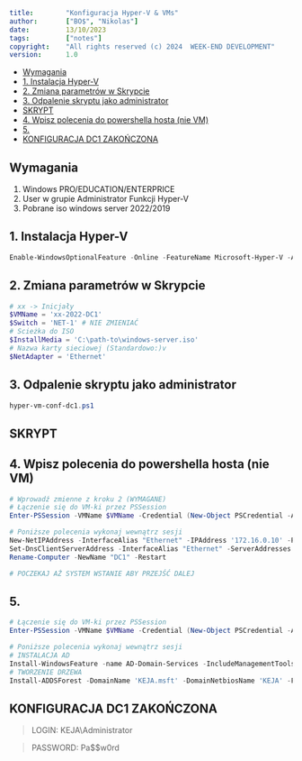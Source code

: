 ```yaml
title:        "Konfiguracja Hyper-V & VMs"
author:       ["BO$", "Nikolas"]
date:         13/10/2023
tags:         ["notes"]
copyright:    "All rights reserved (c) 2024  WEEK-END DEVELOPMENT"
version:      1.0
```
- [Wymagania](#wymagania)
- [1. Instalacja Hyper-V](#1-instalacja-hyper-v)
- [2. Zmiana parametrów w Skrypcie](#2-zmiana-parametrów-w-skrypcie)
- [3. Odpalenie skryptu jako administrator](#3-odpalenie-skryptu-jako-administrator)
- [SKRYPT](#skrypt)
- [4. Wpisz polecenia do powershella hosta (nie VM)](#4-wpisz-polecenia-do-powershella-hosta-nie-vm)
- [5.](#5)
- [KONFIGURACJA DC1 ZAKOŃCZONA](#konfiguracja-dc1-zakończona)

## Wymagania
1. Windows PRO/EDUCATION/ENTERPRICE
2. User w grupie Administrator Funkcji Hyper-V
3. Pobrane iso windows server 2022/2019

## 1. Instalacja Hyper-V
```powershell
Enable-WindowsOptionalFeature -Online -FeatureName Microsoft-Hyper-V -All
```

## 2. Zmiana parametrów w Skrypcie
```powershell
# xx -> Inicjały
$VMName = 'xx-2022-DC1'
$Switch = 'NET-1' # NIE ZMIENIAĆ
# Scieżka do ISO
$InstallMedia = 'C:\path-to\windows-server.iso'
# Nazwa karty sieciowej (Standardowo:)v
$NetAdapter = 'Ethernet'
```

## 3. Odpalenie skryptu jako administrator
```powershell
hyper-vm-conf-dc1.ps1
```
## SKRYPT

## 4. Wpisz polecenia do powershella hosta (nie VM)
```powershell
# Wprowadź zmienne z kroku 2 (WYMAGANE)
# Łączenie się do VM-ki przez PSSession
Enter-PSSession -VMName $VMName -Credential (New-Object PSCredential -ArgumentList 'Administrator', (ConvertTo-SecureString -String 'Pa$$w0rd' -AsPlainText -Force))

# Poniższe polecenia wykonaj wewnątrz sesji
New-NetIPAddress -InterfaceAlias "Ethernet" -IPAddress '172.16.0.10' -PrefixLength 16 -DefaultGateway '172.16.0.1'
Set-DnsClientServerAddress -InterfaceAlias "Ethernet" -ServerAddresses '127.0.0.1'
Rename-Computer -NewName "DC1" -Restart

# POCZEKAJ AŻ SYSTEM WSTANIE ABY PRZEJŚĆ DALEJ
```

## 5.
```powershell
# Łączenie się do VM-ki przez PSSession
Enter-PSSession -VMName $VMName -Credential (New-Object PSCredential -ArgumentList 'Administrator', (ConvertTo-SecureString -String 'Pa$$w0rd' -AsPlainText -Force))

# Poniższe polecenia wykonaj wewnątrz sesji
# INSTALACJA AD
Install-WindowsFeature -name AD-Domain-Services -IncludeManagementTools
# TWORZENIE DRZEWA
Install-ADDSForest -DomainName 'KEJA.msft' -DomainNetbiosName 'KEJA' -ForestMode Default -DomainMode Default -SafeModeAdministratorPassword (ConvertTo-SecureString -String 'Pa$$w0rd' -AsPlainText -Force)
```
## KONFIGURACJA DC1 ZAKOŃCZONA
> LOGIN: KEJA\Administrator

> PASSWORD: Pa$$w0rd